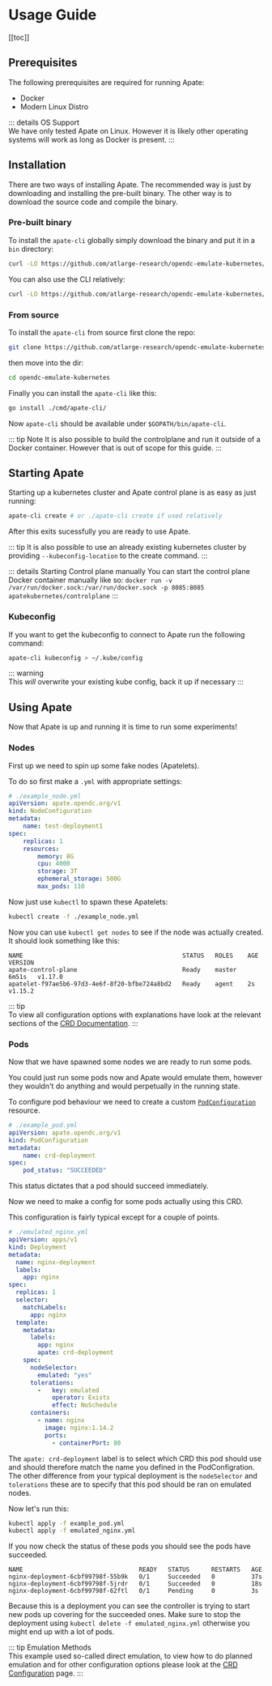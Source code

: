 # Usage Guide

[[toc]]

## Prerequisites
The following prerequisites are required for running Apate:
* Docker
* Modern Linux Distro

::: details OS Support  
We have only tested Apate on Linux. However it is likely other operating systems will work as long as Docker is present.
:::

## Installation
There are two ways of installing Apate. The recommended way is just by downloading and installing the pre-built binary. The other way is to download the source code and compile the binary.

### Pre-built binary <Badge text="recommended"/>
To install the `apate-cli` globally simply download the binary and put it in a `bin` directory:
```sh
curl -LO https://github.com/atlarge-research/opendc-emulate-kubernetes/releases/download/v0.1.0/apate-cli /usr/bin/apate-cli
```

You can also use the CLI relatively:
```sh
curl -LO https://github.com/atlarge-research/opendc-emulate-kubernetes/releases/download/v0.1.0/apate-cli
```

### From source
To install the `apate-cli` from source first clone the repo:

```bash
git clone https://github.com/atlarge-research/opendc-emulate-kubernetes
```

then move into the dir:
```bash
cd opendc-emulate-kubernetes
```

Finally you can install the `apate-cli` like this:
```bash
go install ./cmd/apate-cli/
```

Now `apate-cli` should be available under `$GOPATH/bin/apate-cli`.

::: tip Note
It is also possible to build the controlplane and run it outside of a Docker container. However that is out of scope for this guide.
:::

## Starting Apate
Starting up a kubernetes cluster and Apate control plane is as easy as just running:
```sh
apate-cli create # or ./apate-cli create if used relatively
```

After this exits sucessfully you are ready to use Apate.

::: tip
It is also possible to use an already existing kubernetes cluster by providing `--kubeconfig-location` to the create command.
:::

::: details Starting Control plane manually
You can start the control plane Docker container manually like so: `docker run -v /var/run/docker.sock:/var/run/docker.sock -p 8085:8085 apatekubernetes/controlplane`
:::

### Kubeconfig
If you want to get the kubeconfig to connect to Apate run the following command:
```sh
apate-cli kubeconfig > ~/.kube/config
```
::: warning  
This _will_ overwrite your existing kube config, back it up if necessary
:::
<!-- TODO: Could we use contexts here to make this nicer to work with? -->

## Using Apate
Now that Apate is up and running it is time to run some experiments!

### Nodes
First up we need to spin up some fake nodes (Apatelets). 

To do so first make a `.yml` with appropriate settings:
```yml
# ./example_node.yml
apiVersion: apate.opendc.org/v1
kind: NodeConfiguration
metadata:
    name: test-deployment1
spec:
    replicas: 1
    resources:
        memory: 8G
        cpu: 4000
        storage: 3T
        ephemeral_storage: 500G
        max_pods: 110
```

Now just use `kubectl` to spawn these Apatelets:

```sh
kubectl create -f ./example_node.yml
```

Now you can use `kubectl get nodes` to see if the node was actually created. It should look something like this:
```
NAME                                            STATUS   ROLES    AGE     VERSION
apate-control-plane                             Ready    master   6m51s   v1.17.0
apatelet-f97ae5b6-97d3-4e6f-8f20-bfbe724a8bd2   Ready    agent    2s      v1.15.2
```

::: tip  
To view all configuration options with explanations have look at the relevant sections of the [CRD Documentation](./configuration.md#nodes).
:::

### Pods
Now that we have spawned some nodes we are ready to run some pods.

You could just run some pods now and Apate would emulate them, however they wouldn't do anything and would perpetually in the running state.

To configure pod behaviour we need to create a custom [`PodConfiguration`](./configuration.md#pods) resource.

```yml
# ./example_pod.yml
apiVersion: apate.opendc.org/v1
kind: PodConfiguration
metadata:
    name: crd-deployment
spec:
    pod_status: "SUCCEEDED"
```

This status dictates that a pod should succeed immediately.

Now we need to make a config for some pods actually using this CRD.

This configuration is fairly typical except for a couple of points.
```yml
# ./emulated_nginx.yml
apiVersion: apps/v1
kind: Deployment
metadata:
  name: nginx-deployment
  labels:
    app: nginx
spec:
  replicas: 1
  selector:
    matchLabels:
      app: nginx
  template:
    metadata:
      labels:
        app: nginx
        apate: crd-deployment
    spec:
      nodeSelector:
        emulated: "yes"
      tolerations:
        -   key: emulated
            operator: Exists
            effect: NoSchedule
      containers:
        - name: nginx
          image: nginx:1.14.2
          ports:
            - containerPort: 80
```
The `apate: crd-deployment` label is to select which CRD this pod should use and should therefore match the name you defined in the PodConfigration.
The other difference from your typical deployment is the `nodeSelector` and `tolerations` these are to specify that this pod should be ran on emulated nodes.

Now let's run this:
```sh
kubectl apply -f example_pod.yml
kubectl apply -f emulated_nginx.yml
```

If you now check the status of these pods you should see the pods have succeeded.
```
NAME                                READY   STATUS      RESTARTS   AGE
nginx-deployment-6cbf99798f-55b9k   0/1     Succeeded   0          37s
nginx-deployment-6cbf99798f-5jrdr   0/1     Succeeded   0          18s
nginx-deployment-6cbf99798f-62ftl   0/1     Pending     0          3s
```

Because this is a deployment you can see the controller is trying to start new pods up covering for the succeeded ones. Make sure to stop the deployment using `kubectl delete -f emulated_nginx.yml` otherwise you might end up with a lot of pods.

::: tip Emulation Methods  
This example used so-called direct emulation, to view how to do planned emulation and for other configuration options please look at the [CRD Configuration](./configuration.md) page.
:::